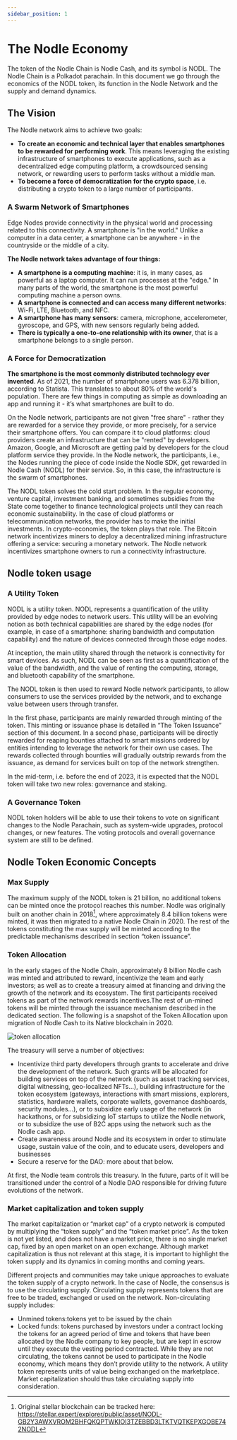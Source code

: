 ```yaml
---
sidebar_position: 1
---
```


# The Nodle Economy
The token of the Nodle Chain is Nodle Cash, and its symbol is NODL. The Nodle Chain is a Polkadot parachain. In this document we go through the economics of the NODL token, its function in the Nodle Network and the supply and demand dynamics.



## The Vision

The Nodle network aims to achieve two goals:
- **To create an economic and technical layer that enables smartphones to be rewarded for performing work**. This means leveraging the existing infrastructure of smartphones to execute applications, such as a decentralized edge computing platform, a crowdsourced sensing network, or rewarding users to perform tasks without a middle man.
- **To become a force of democratization for the crypto space**, i.e. distributing a crypto token to a large number of participants.

### A Swarm Network of Smartphones
Edge Nodes provide connectivity in the physical world and processing related to this connectivity. A smartphone is "in the world." Unlike a computer in a data center, a smartphone can be anywhere - in the countryside or the middle of a city.

**The Nodle network takes advantage of four things:**
- **A smartphone is a computing machine**: it is, in many cases, as powerful as a laptop computer. It can run processes at the "edge." In many parts of the world, the smartphone is the most powerful computing machine a person owns.
- **A smartphone is connected and can access many different networks**: Wi-Fi, LTE, Bluetooth, and NFC.
- **A smartphone has many sensors**: camera, microphone, accelerometer, gyroscope, and GPS, with new sensors regularly being added.
- **There is typically a one-to-one relationship with its owner**, that is a smartphone belongs to a single person.

### A Force for Democratization
**The smartphone is the most commonly distributed technology ever invented**. As of 2021, the number of smartphone users was 6.378 billion, according to Statista. This translates to about 80% of the world's population. There are few things in computing as simple as downloading an app and running it - it’s what smartphones are built to do.

On the Nodle network, participants are not given "free share" - rather they are rewarded for a service they provide, or more precisely, for a service their smartphone offers.
You can compare it to cloud platforms: cloud providers create an infrastructure that can be "rented" by developers. Amazon, Google, and Microsoft are getting paid by developers for the cloud platform service they provide. In the Nodle network, the participants, i.e., the Nodes running the piece of code inside the Nodle SDK, get rewarded in Nodle Cash (NODL) for their service. So, in this case, the infrastructure is the swarm of smartphones.

The NODL token solves the cold start problem. In the regular economy, venture capital, investment banking, and sometimes subsidies from the State come together to finance technological projects until they can reach economic sustainability. In the case of cloud platforms or telecommunication networks, the provider has to make the initial investments. 
In crypto-economies, the token plays that role. The Bitcoin network incentivizes miners to deploy a decentralized mining infrastructure offering a service: securing a monetary network. The Nodle network incentivizes smartphone owners to run a connectivity infrastructure.

## Nodle token usage

### A Utility Token

NODL is a utility token. NODL represents a quantification of the utility provided by edge nodes to network users. This utility will be an evolving notion as both technical capabilities are shared by the edge nodes (for example, in case of a smartphone: sharing bandwidth and computation capability) and the nature of devices connected through those edge nodes. 

At inception, the main utility shared through the network is connectivity for smart devices. As such, NODL can be seen as first as a quantification of the value of the bandwidth, and the value of renting the computing, storage, and bluetooth capability of the smartphone.

The NODL token is then used to reward Nodle network participants, to allow consumers to use the services provided by the network, and to exchange value between users through transfer.

In the first phase, participants are mainly rewarded through minting of the token. This minting or issuance phase is detailed in “The Token Issuance” section of this document. In a second phase, participants will be directly rewarded for reaping bounties attached to smart missions ordered by entities intending to leverage the network for their own use cases. The rewards collected through bounties will gradually outstrip rewards from the issuance, as demand for services built on top of the network strengthen.

In the mid-term, i.e. before the end of 2023, it is expected that the NODL token will take two new roles: governance and staking.

### A Governance Token

NODL token holders will be able to use their tokens to vote on significant changes to the Nodle Parachain, such as system-wide upgrades, protocol changes, or new features. The voting protocols and overall governance system are still to be defined.


## Nodle Token Economic Concepts

### Max Supply

The maximum supply of the NODL token is 21 billion, no additional tokens can be minted once the protocol reaches this number. Nodle was originally built on another chain in 2018[^1], where approximately 8.4 billion tokens were minted, it was then migrated to a native Nodle Chain in 2020. The rest of the tokens constituting the max supply will be minted according to the predictable mechanisms described in section “token issuance”.
[^1]: Original stellar blockchain can be tracked here: https://stellar.expert/explorer/public/asset/NODL-GB2Y3AWXVROM2BHFQKQPTWKIOI3TZEBBD3LTKTVQTKEPXGOBE742NODL

### Token Allocation

In the early stages of the Nodle Chain, approximately 8 billion Nodle cash was minted and attributed to reward, incentivize the team and early investors; as well as to create a treasury aimed at financing and driving the growth of the network and its ecosystem. The first participants received tokens as part of the network rewards incentives.The rest of un-mined tokens will be minted through the issuance mechanism described in the dedicated section. 
The following is a snapshot of the Token Allocation upon migration of Nodle Cash to its Native blockchain in 2020. 

![token allocation](/img/docs/token/token_allocation.jpg)

The treasury will serve a number of objectives:
- Incentivize third party developers through grants to accelerate and drive the development of the network. Such grants will be allocated for building services on top of the network (such as asset tracking services, digital witnessing, geo-localized NFTs…), building infrastructure for the token ecosystem (gateways, interactions with smart missions, explorers, statistics, hardware wallets, corporate wallets, governance dashboards, security modules…), or to subsidize early usage of the network (in hackathons, or for subsidizing IoT startups to utilize the Nodle network, or to subsidize the use of  B2C apps using the network such as the Nodle cash app.
- Create awareness around Nodle and its ecosystem in order to stimulate usage, sustain value of the coin, and to educate users, developers and businesses
- Secure a reserve for the DAO: more about that below.

At first, the Nodle team controls this treasury. In the future, parts of it will be transitioned under the control of a Nodle DAO responsible for driving future evolutions of the network.

### Market capitalization and token supply

The market capitalization or “market cap” of a crypto network is computed by multiplying the “token supply” and the “token market price”. As the token is not yet listed, and does not have a market price, there is no single market cap, fixed by an open market on an open exchange. Although market capitalization is thus not relevant at this stage, it is important to highlight the token supply and its dynamics in coming months and coming years.

Different projects and communities may take unique approaches to evaluate the token supply of a crypto network. In the case of Nodle, the consensus is to use the circulating supply. Circulating supply represents tokens that are free to be traded, exchanged or used on the network. Non-circulating supply includes:

- Unmined tokens:tokens yet to be issued by the chain
- Locked funds: tokens purchased by investors under a contract locking the tokens for an agreed period of time and tokens that have been allocated by the Nodle company to key people, but are kept in escrow until they execute the vesting period contracted. While they are not circulating, the tokens cannot be used to participate in the Nodle economy, which means they don’t provide utility to the network. A utility token represents units of value being exchanged on the marketplace. Market capitalization should thus take circulating supply into consideration.
